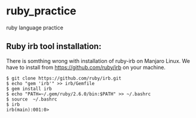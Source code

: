 # ruby_practice
ruby language practice

## Ruby irb tool installation:
There is somthing wrong with installation of ruby-irb on Manjaro Linux.
We have to install from https://github.com/ruby/irb on your machine.
```
$ git clone https://github.com/ruby/irb.git
$ echo "gem 'irb'" >> irb/Gemfile
$ gem install irb
$ echo "PATH=~/.gem/ruby/2.6.0/bin:$PATH" >> ~/.bashrc
$ source  ~/.bashrc
$ irb
irb(main):001:0>
```

